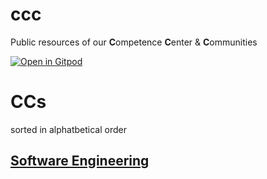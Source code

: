 # ccc

Public resources of our **C**ompetence **C**enter & **C**ommunities

[![Open in Gitpod](https://gitpod.io/button/open-in-gitpod.svg)](https://gitpod.io#https://github.com/baloise/ccc)

# CCs

sorted in alphatbetical order

## [Software Engineering](docs/md/se/README.md)

